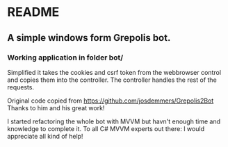 # README #

## A simple windows form Grepolis bot. ##
### Working application in folder bot/

Simplified it takes the cookies and csrf token from the webbrowser control and copies them into the controller. The controller handles the rest of the requests.

Original code copied from https://github.com/josdemmers/Grepolis2Bot
Thanks to him and his great work!

I started refactoring the whole bot with MVVM but havn't enough time and knowledge to complete it. To all C# MVVM experts out there: I would appreciate all kind of help!
